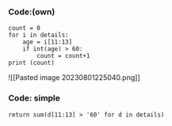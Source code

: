 ### Code:(own)

```
count = 0
for i in details:
    age = i[11:13]
    if int(age) > 60:
        count = count+1
print (count)
```

![[Pasted image 20230801225040.png]]

### Code: simple

```
return sum(d[11:13] > '60' for d in details)
```

